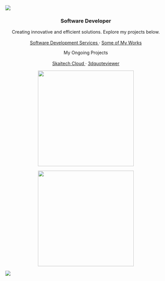 <img src="https://user-images.githubusercontent.com/73097560/115834477-dbab4500-a447-11eb-908a-139a6edaec5c.gif">

<br />
<div align="center">

  <h3 align="center">Software Developer</h3>

  <p align="center">
    Creating innovative and efficient solutions. Explore my projects below.
    <br />
    <br />
    <a href="https://inert.netlify.app/"> Software Development Services </a>
    ·
    <a href="https://inerttemp.netlify.app/"> Some of My Works </a>
  </p>
</div>

  <p align="center">
    My Ongoing Projects
    <br />
    <br />
        <a href="https://cloud.skaitech.al/login/"> Skaitech Cloud </a>
    ·
    <a href="https://cloud.skaitech.al/3dquoteviewer"> 3dquoteviewer </a>
  </p>
</div>

<p align="center">
  <a href="https://skillicons.dev">
    <img src="https://skillicons.dev/icons?i=py,js,docker,django,linux,bootstrap,c,cpp" width="300" />
  </a>
</p>

<p align="center">
  <a href="https://skillicons.dev">
    <img src="https://skillicons.dev/icons?i=wordpress,vue,css,github,html,mysql,nextjs,react,ts,vscode" width="300" />
  </a>
</p>


<img src="https://user-images.githubusercontent.com/73097560/115834477-dbab4500-a447-11eb-908a-139a6edaec5c.gif">
